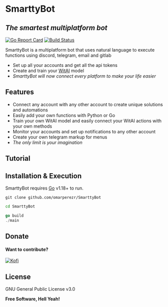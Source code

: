 # SmarttyBot
## _The smartest multiplatform bot_

[![Go Report Card](https://goreportcard.com/badge/github.com/omarperezr/SmarttyBot)](https://goreportcard.com/report/github.com/omarperezr/SmarttyBot) [![Build Status](https://app.travis-ci.com/omarperezr/SmarttyBot.svg?branch=main)](https://app.travis-ci.com/omarperezr/SmarttyBot)

SmarttyBot is a multiplatform bot that uses natural language to execute functions using discord, telegram, email and gitlab 

- Set up all your accounts and get all the api tokens
- Create and train your [WitAI] model
- _SmarttyBot will now connect every platform to make your life easier_

## Features
- Connect any account with any other account to create unique solutions and automations
- Easily add your own functions with Python or Go
- Train your own WitAI model and easily connect your WitAI actions with your own methods
- Monitor your accounts and set up notifications to any other account
- Create your own telegram markup for menus
- _The only limit is your imagination_

## Tutorial

## Installation & Execution
SmarttyBot requires [Go] v1.18+ to run.

```git
git clone github.com/omarperezr/SmarttyBot
```

```sh
cd SmarttyBot
```

```go
go build
./main
```

## Donate
#### Want to contribute?
[![Kofi](https://az743702.vo.msecnd.net/cdn/kofi3.png?v=0)](https://ko-fi.com/omarperezr)

## License

GNU General Public License v3.0

**Free Software, Hell Yeah!**

[//]: # (Links used)

   [Go]: <https://go.dev/>
   [WitAI]: <https://wit.ai/>
